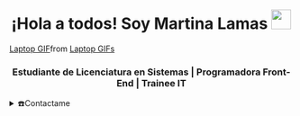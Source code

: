 
<h1 align="center"><b> ¡Hola a todos! Soy Martina Lamas </b><img src="https://media.giphy.com/media/hvRJCLFzcasrR4ia7z/giphy.gif" width="35"></h1>
<!--  -->
<p align="center">
<div class="tenor-gif-embed" data-postid="26065234" data-share-method="host" data-aspect-ratio="0.803125" data-width="100%"><a href="https://tenor.com/view/laptop-gif-26065234">Laptop GIF</a>from <a href="[https://tenor.com/search/laptop-gifs](https://tenor.com/es/view/laptop-gif-26065234)">Laptop GIFs</a></div> <script type="text/javascript" async src="https://tenor.com/embed.js"></script>
  <h3 align="center"> Estudiante de Licenciatura en Sistemas | Programadora Front-End | Trainee IT </h3>
</p>
<details>
  <summary>☎️Contactame </summary>
<div>
  <samp>
    <h2 align="center">Me podes encontrar en:</h2>
    <p align="center">
      <br/>
      <a href="https://www.linkedin.com/in/martinalamas/" target="blank"><img align="center"
         src="https://img.shields.io/badge/linkedin-%231DA1F2.svg?style=for-the-badge&logo=linkedin&logoColor=white"
         alt="azzar" height="30"/></a>
      <a href="mailto:martina.lamas06@gmail.com" target="blank"><img align="center"
         src="https://img.shields.io/badge/gmail-EA4335.svg?style=for-the-badge&logo=gmail&logoColor=white"
         alt="azzar" height="30"/></a>
    </p>
